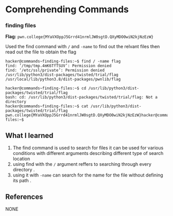# Comprehending Commands 

### finding files 

**Flag:** `pwn.college{MYaVXOppJ5Grrd41nrmlJW0sgtD.QXyMDO0wiN2kjNzEzW}`

Used the find command with `/` and `-name` to find out the relvant files then read out the file to obtain the flag
```
hacker@commands~finding-files:~$ find / -name flag 
find: ‘/tmp/tmp.4mK6TfTSUV’: Permission denied
find: ‘/etc/ssl/private’: Permission denied
/usr/lib/python3/dist-packages/twisted/trial/flag
/usr/local/lib/python3.8/dist-packages/pwnlib/flag

hacker@commands~finding-files:~$ cd /usr/lib/python3/dist-packages/twisted/trial/flag
bash: cd: /usr/lib/python3/dist-packages/twisted/trial/flag: Not a directory
hacker@commands~finding-files:~$ cat /usr/lib/python3/dist-packages/twisted/trial/flag
pwn.college{MYaVXOppJ5Grrd41nrmlJW0sgtD.QXyMDO0wiN2kjNzEzW}hacker@commands~finding-files:~$ 
```

## What I learned

1. The find command is used to search for files it can be used for various conditions with different arguments            describing different type of search location 
2. using find with the `/` argument reffers to searching through every directory .
3. using it with `-name` can search for the name for the file without defining its path .
## References

NONE
